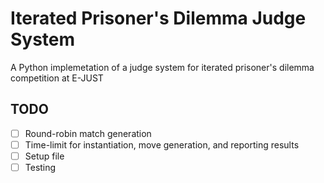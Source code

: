 # Iterated Prisoner's Dilemma Judge System

A Python implemetation of a judge system for iterated prisoner's dilemma competition at E-JUST

## TODO

* [ ] Round-robin match generation
* [ ] Time-limit for instantiation, move generation, and reporting results
* [ ] Setup file
* [ ] Testing
